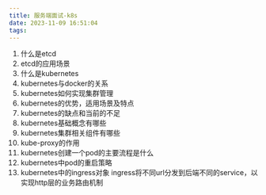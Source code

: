 ```yaml
---
title: 服务端面试-k8s
date: 2023-11-09 16:51:04
tags:
---
```




1. 什么是etcd
2. etcd的应用场景
3. 什么是kubernetes
4. kubernetes与docker的关系
5. kubernetes如何实现集群管理
6. kubernetes的优势，适用场景及特点
7. kubernetes的缺点和当前的不足
8. kubernetes基础概念有哪些
9. kubernetes集群相关组件有哪些
10. kube-proxy的作用
11. kubernetes创建一个pod的主要流程是什么
12. kubernetes中pod的重启策略
13. kubernetes中的ingress对象
    ingress将不同url分发到后端不同的service，以实现http层的业务路由机制